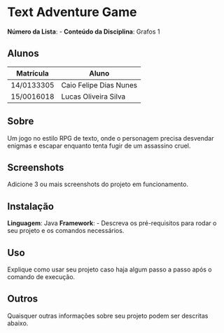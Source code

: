 # Text Adventure Game

**Número da Lista**: -
**Conteúdo da Disciplina**: Grafos 1

## Alunos
|Matrícula | Aluno |
| -- | -- |
| 14/0133305  |  Caio Felipe Dias Nunes |
| 15/0016018  |  Lucas Oliveira Silva |

## Sobre 
Um jogo no estilo RPG de texto, onde o personagem precisa desvendar enigmas e escapar enquanto tenta fugir de um assassino cruel. 

## Screenshots
Adicione 3 ou mais screenshots do projeto em funcionamento.

## Instalação 
**Linguagem**: Java
**Framework**: -
Descreva os pré-requisitos para rodar o seu projeto e os comandos necessários.

## Uso 
Explique como usar seu projeto caso haja algum passo a passo após o comando de execução.

## Outros 
Quaisquer outras informações sobre seu projeto podem ser descritas abaixo.

